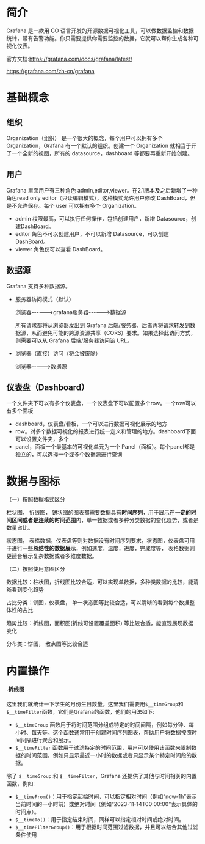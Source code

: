 # 简介

Grafana 是一款用 GO 语言开发的开源数据可视化工具，可以做数据监控和数据统计，带有告警功能。你只需要提供你需要监控的数据，它就可以帮你生成各种可视化仪表。

官方文档:https://grafana.com/docs/grafana/latest/

https://grafana.com/zh-cn/grafana

# 基础概念

## 组织

Organization（组织） 是一个很大的概念，每个用户可以拥有多个 Organization，Grafana 有一个默认的组织。创建一个 Organization 就相当于开了一个全新的视图，所有的 datasource，dashboard 等都要再重新开始创建。

## 用户

Grafana 里面用户有三种角色 admin,editor,viewer。在2.1版本及之后新增了一种角色read only editor（只读编辑模式），这种模式允许用户修改 DashBoard，但是不允许保存。每个 user 可以拥有多个 Organization。

- admin 权限最高，可以执行任何操作，包括创建用户，新增 Datasource，创建DashBoard。
- editor 角色不可以创建用户，不可以新增 Datasource，可以创建 DashBoard。
- viewer 角色仅可以查看 DashBoard。

## 数据源

Grafana 支持多种数据源。

- 服务器访问模式（默认）

  浏览器------>grafana服务器------>数据源

  所有请求都将从浏览器发出到 Grafana 后端/服务器，后者再将请求转发到数据源，从而避免可能的跨源资源共享（CORS）要求。如果选择此访问方式，则需要可以从 Grafana 后端/服务器访问该 URL。

- 浏览器（直接）访问（将会被废除）

  浏览器----->数据源

## 仪表盘（Dashboard）

一个文件夹下可以有多个仪表盘，一个仪表盘下可以配置多个row。一个row可以有多个面板

- dashboard，仪表盘/看板，一个可以进行数据可视化展示的地方
- row。对多个数据可视化的报表进行统一定义和管理的地方。dashboard下面可以设置文件夹，多个
- panel，面板一个最基本的可视化单元为一个 Panel（面板）。每个panel都是独立的，可以选择一个或多个数据源进行查询



# 数据与图标

（一）按照数据格式区分

柱状图， 折线图， 饼状图的图表都需要数据具有**时间序列**，用于展示在**一定的时间区间或者是连续的时间范围**内，单一数据或者多种分类数据的变化趋势，或者是数量占比。

状态图， 表格数据，仪表盘等则对数据没有时间序列要求，状态图，仪表盘可用于进行一些**总结性的数据展示**，例如速度，温度，进度，完成度等， 表格数据则更适合展示复杂数据或者多维度数据。

（二）按照使用意图区分

数据比较：柱状图，折线图比较合适，可以实现单数据，多种类数据的比较，能清晰看到变化趋势

占比分类：饼图，仪表盘， 单一状态图等比较合适，可以清晰的看到每个数据整体性的占比

趋势比较：折线图，面积图(折线可设置覆盖面积) 等比较合适，能直观展现数据变化

分布类：饼图， 散点图等比较合适



# 内置操作

#### .折线图

这里我们就统计一下学生的月份生日数量。这里我们需要用`$__timeGroup`和`$__timeFilter`函数，它们是Grafana的函数，他们的用法如下:

- `$__timeGroup` 函数用于将时间范围分组成特定的时间间隔，例如每分钟、每小时、每天等。这个函数通常用于创建时间序列图表，帮助用户将数据按照时间间隔进行聚合和展示。
- `$__timeFilter` 函数用于过滤特定的时间范围，用户可以使用该函数来限制数据的时间范围，例如只显示最近一小时的数据或者只显示某个特定时间段的数据。

除了 `$__timeGroup` 和 `$__timeFilter`，Grafana 还提供了其他与时间相关的内置函数，例如:

- `$__timeFrom()`：用于指定起始时间，可以指定相对时间（例如“now-1h”表示当前时间的一小时前）或绝对时间（例如“2023-11-14T00:00:00”表示具体的时间点）。
- `$__timeTo()`：用于指定结束时间，同样可以指定相对时间或绝对时间。
- `$__timeFilterGroup()`：用于根据时间范围过滤数据，并且可以结合其他过滤条件使用
